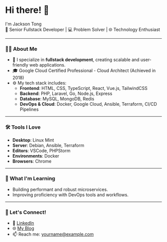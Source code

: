 # Hi there! 👋

I'm Jackson Tong  
🚀 Senior Fullstack Developer | 💻 Problem Solver | 🌐 Technology Enthusiast  

---

### 👨‍💻 About Me  
- 💼 I specialize in **fullstack development**, creating scalable and user-friendly web applications.  
- 🎓 Google Cloud Certified Professional - Cloud Architect (Achieved in 2018)  
- ⚙️ My tech stack includes:  
  - **Frontend**: HTML, CSS, TypeScript, React, Vue.js, TailwindCSS  
  - **Backend**: PHP, Laravel, Go, Node.js, Express  
  - **Database**: MySQL, MongoDB, Redis  
  - **DevOps & Cloud**: Docker, Google Cloud, Ansible, Terraform, CI/CD Pipelines  

---

### 🛠️ Tools I Love  
- **Desktop**: Linux Mint  
- **Server**: Debian, Ansible, Terraform
- **Editors**: VSCode, PHPStorm  
- **Environments**: Docker  
- **Browsers**: Chrome  

---

### 🌱 What I'm Learning  
- Building performant and robust microservices.  
- Improving proficiency with DevOps tools and workflows.  

---

### 🔗 Let's Connect!  
- 💼 [LinkedIn](https://linkedin.com/in/yourhandle)  
- 🌐 [My Blog](https://jacksontong.github.io/)  
- 📫 Reach me: [yourname@example.com](mailto:yourname@example.com)  
